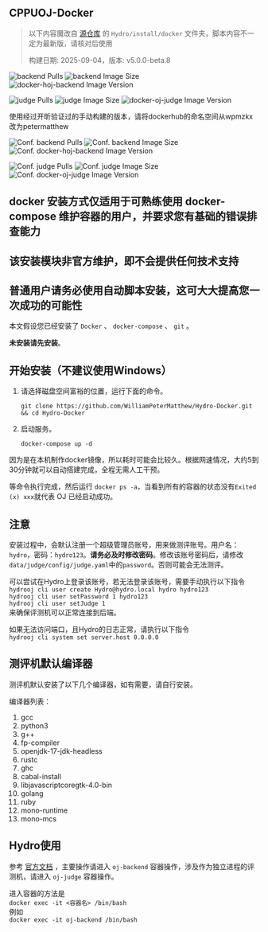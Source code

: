 ## CPPUOJ-Docker

> 以下内容魔改自 [源仓库](https://github.com/hydro-dev/Hydro) 的 `Hydro/install/docker` 文件夹，脚本内容不一定为最新版，请核对后使用
> 
> 构建日期: 2025-09-04，版本: v5.0.0-beta.8

![backend Pulls](https://img.shields.io/docker/pulls/wpmzkx/docker-hoj-backend?label=backend%20pulls)
![backend Image Size](https://img.shields.io/docker/image-size/wpmzkx/docker-hoj-backend?sort=date&label=backend%20size)
![docker-hoj-backend Image Version](https://img.shields.io/docker/v/wpmzkx/docker-hoj-backend?sort=date&label=docker-hoj-backend)

![judge Pulls](https://img.shields.io/docker/pulls/wpmzkx/docker-oj-judge?label=judge%20pulls)
![judge Image Size](https://img.shields.io/docker/image-size/wpmzkx/docker-oj-judge?sort=date&label=judge%20size)
![docker-oj-judge Image Version](https://img.shields.io/docker/v/wpmzkx/docker-oj-judge?sort=date&label=docker-oj-judge)

使用经过开昕验证过的手动构建的版本，请将dockerhub的命名空间从wpmzkx改为petermatthew

![Conf. backend Pulls](https://img.shields.io/docker/pulls/petermatthew/docker-hoj-backend?label=Conf.%20backend%20pulls)
![Conf. backend Image Size](https://img.shields.io/docker/image-size/petermatthew/docker-hoj-backend?sort=date&label=Conf.%20backend%20size)
![Conf. docker-hoj-backend Image Version](https://img.shields.io/docker/v/petermatthew/docker-hoj-backend?sort=date&label=Conf.%20docker-hoj-backend)

![Conf. judge Pulls](https://img.shields.io/docker/pulls/petermatthew/docker-oj-judge?label=Conf.%20judge%20pulls)
![Conf. judge Image Size](https://img.shields.io/docker/image-size/petermatthew/docker-oj-judge?sort=date&label=Conf.%20judge%20size)
![Conf. docker-oj-judge Image Version](https://img.shields.io/docker/v/petermatthew/docker-oj-judge?sort=date&label=Conf.%20docker-oj-judge)

## docker 安装方式仅适用于可熟练使用 docker-compose 维护容器的用户，并要求您有基础的错误排查能力

## 该安装模块非官方维护，即不会提供任何技术支持

## 普通用户请务必使用自动脚本安装，这可大大提高您一次成功的可能性

本文假设您已经安装了 `Docker` 、 `docker-compose` 、 `git` 。

**未安装请先安装**。

## 开始安装（不建议使用Windows）

1. 请选择磁盘空间富裕的位置，运行下面的命令。

   `git clone https://github.com/WilliamPeterMatthew/Hydro-Docker.git && cd Hydro-Docker`

2. 启动服务。

   `docker-compose up -d`

因为是在本机制作docker镜像，所以耗时可能会比较久。根据网速情况，大约5到30分钟就可以自动搭建完成，全程无需人工干预。

等命令执行完成，然后运行 `docker ps -a`，当看到所有的容器的状态没有`Exited (x) xxx`就代表 OJ 已经启动成功。

## 注意

安装过程中，会默认注册一个超级管理员账号，用来做测评账号。用户名：`hydro`，密码：`hydro123`。**请务必及时修改密码**。修改该账号密码后，请修改`data/judge/config/judge.yaml`中的`password`。否则可能会无法测评。

可以尝试在Hydro上登录该账号，若无法登录该账号，需要手动执行以下指令  
   `hydrooj cli user create Hydro@hydro.local hydro hydro123`  
   `hydrooj cli user setPassword 1 hydro123`  
   `hydrooj cli user setJudge 1`  
来确保评测机可以正常连接到后端。

如果无法访问端口，且Hydro的日志正常，请执行以下指令  
   `hydrooj cli system set server.host 0.0.0.0`  

## 测评机默认编译器

测评机默认安装了以下几个编译器，如有需要，请自行安装。

编译器列表：

1. gcc
2. python3
3. g++
4. fp-compiler
5. openjdk-17-jdk-headless
6. rustc
7. ghc
8. cabal-install
9. libjavascriptcoregtk-4.0-bin
10. golang
11. ruby
12. mono-runtime
13. mono-mcs

## Hydro使用

参考 [官方文档](https://hydro.js.org/) ，主要操作请进入 `oj-backend` 容器操作，涉及作为独立进程的评测机，请进入 `oj-judge` 容器操作。

进入容器的方法是  
   `docker exec -it <容器名> /bin/bash`  
例如  
   `docker exec -it oj-backend /bin/bash`  
